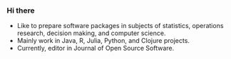 ### Hi there 

- Like to prepare software packages in subjects of statistics, operations research, decision making, and computer science.
- Mainly work in Java, R, Julia, Python, and Clojure projects.
- Currently, editor in Journal of Open Source Software.

  

